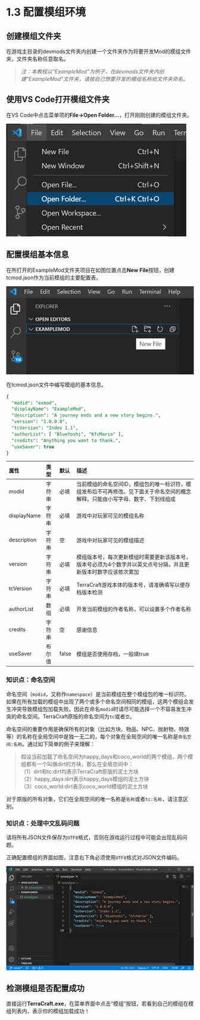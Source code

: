 # 1.3 配置模组环境

## 创建模组文件夹

在游戏主目录的devmods文件夹内创建一个文件夹作为将要开发Mod的模组文件夹，文件夹名称任意取名。

> _注：本教程以“ExampleMod”为例子，在devmods文件夹内创建"ExampleMod"文件夹，请按自己想要开发的模组名称给文件夹命名。_

## 使用VS Code打开模组文件夹

在VS Code中点击菜单项的**File-&gt;Open Folder...**，打开刚刚创建的模组文件夹。

![](../../../.gitbook/assets/image%20%2813%29.png)

## 配置模组基本信息

在所打开的ExampleMod文件夹项目在如图位置点击**New File**按钮，创建tcmod.json作为当前模组的主要配置表。

![](../../../.gitbook/assets/image%20%2815%29.png)

在tcmod.json文件中编写模组的基本信息。

```sql
{
  "modid": "exmod",
  "displayName": "ExampleMod",
  "description": "A journey ends and a new story begins.",
  "version": "1.0.0.0",
  "tcVersion": "Indev 1.1",
  "authorList": [ "BlueYoshi", "KfcMario" ],
  "credits": "Anything you want to thank.",
  "useSaver": true
}
```

| 属性 | 类型 | 默认 | 描述 |
| :--- | :--- | :--- | :--- |
| modid | 字符串 | 必填 | 当前模组的命名空间ID，模组包的唯一标识符，模组发布后不可再修改。见下面关于命名空间的概念解释。只能由小写字母、数字、下划线组成 |
| displayName | 字符串 | 必填 | 游戏中对玩家可见的模组名称 |
| description | 字符串 | 空 | 游戏中对玩家可见的模组描述 |
| version | 字符串 | 必填 | 模组版本号，每次更新模组时需要更新该版本号，版本号必须为4个数字并以英文点号分隔，并且更新版本时数字应该依次累加 |
| tcVersion | 字符串 | 必填 | TerraCraft游戏本体的版本号，请准确填写以便存档版本检测 |
| authorList | 数组 | 必填 | 开发当前模组的作者名称，可以设置多个作者名称 |
| credits | 字符串 | 空 | 感谢信息 |
| useSaver | 布尔值 | false | 模组是否使用存档，一般填true |

### 知识点：命名空间

命名空间（`modid`，又称作`namespace`）是当前模组在整个模组包的唯一标识符。如果在所有加载的模组中出现了两个或多个命名空间相同的模组，这两个模组会发生冲突导致模组包加载失败。因此在命名`modid`时请尽可能选择一个不容易发生冲突的命名空间。TerraCraft原版的命名空间为`tc`或者`空`。

命名空间的重要作用是确保所有的对象（比如方块、物品、NPC、抛射物、特效等）的名称在全局空间中是独一无二的，每个对象在全局空间的唯一名称是`命名空间:名称`。通过如下简单的例子来理解：

> 假设当前加载了命名空间为happy\_days和coco\_world的两个模组，两个模组都有一个叫做dirt的方块，那么在全局空间中：  
> （1）dirt和tc:dirt均表示TerraCraft原版的泥土方块  
> （2）happy\_days:dirt表示happy\_days模组的泥土方块  
> （3）coco\_world:dirt表示coco\_world模组的泥土方块

对于原版的所有对象，它们在全局空间的唯一名称是`名称`或者`tc:名称`，请注意区别。

### 知识点：处理中文乱码问题

请将所有JSON文件保存为`UTF8`格式，否则在游戏运行过程中可能会出现乱码问题。

正确配置模组的界面如图，注意右下角必须使用`UTF8`格式对JSON文件编码。

![](../../../.gitbook/assets/image%20%2817%29.png)

## 检测模组是否配置成功

直接运行**TerraCraft.exe**，在菜单界面中点击“模组”按钮，若看到自己的模组在模组列表内，表示你的模组加载成功！

